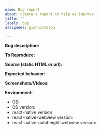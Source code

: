 ```yaml
---
name: Bug report
about: Create a report to help us improve
title: ''
labels: bug
assignees: giannistolou

---
```


**Bug description:**

**To Reproduce:**

**Source (static HTML or url):**

**Expected behavior:**

**Screenshots/Videos:**

**Environment:**
 - OS:
 - OS version:
 - react-native version:
 - react-native-webview version:
 - react-native-autoheight-webview version:
